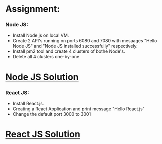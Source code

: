 # Assignment:

### Node JS:
 - Install Node js on local VM.
 - Create 2 API's running on ports 6080 and 7080 with mesaages "Hello Node JS" and "Node JS installed successfully" respectively.
 -  Install pm2 tool and create 4 clusters of bothe Node's.
 - Delete all 4 clusters one-by-one

# [Node JS Solution](https://github.com/LF-DevOps-Intern/4_1_react-nodejs-krishna-rikeshkarma/tree/main/Node%20JS)

### React JS:
 - Install React.js.
 - Creating a React Application and print message "Hello React.js"
 - Change the default port 3000 to 3001

# [React JS Solution](https://github.com/LF-DevOps-Intern/4_1_react-nodejs-krishna-rikeshkarma/tree/main/React%20JS)


